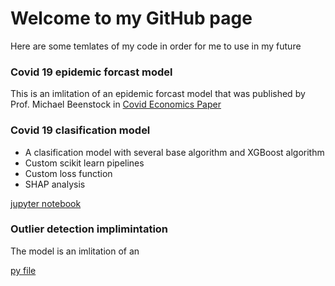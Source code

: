 # Welcome to my GitHub page
Here are some temlates of my code in order for me to use in my future 

### Covid 19 epidemic forcast model
This is an imlitation of an epidemic forcast model that was published 
by Prof. Michael Beenstock in [Covid Economics Paper](https://cepr.org/content/covid-economics-vetted-and-real-time-papers-0)


### Covid 19 clasification model
- A clasification model with several base algorithm and XGBoost algorithm
- Custom scikit learn pipelines
- Custom loss function 
- SHAP analysis

[jupyter notebook](https://github.com/Elisarchod/Varios/blob/master/pipeline/classification_python.ipynb)

### Outlier detection implimintation
The model is an imlitation of an 

[py file](https://github.com/Elisarchod/Varios/blob/master/LoOP%20implementation/resource.py)


